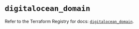 # `digitalocean_domain`

Refer to the Terraform Registry for docs: [`digitalocean_domain`](https://registry.terraform.io/providers/digitalocean/digitalocean/2.59.0/docs/resources/domain).
